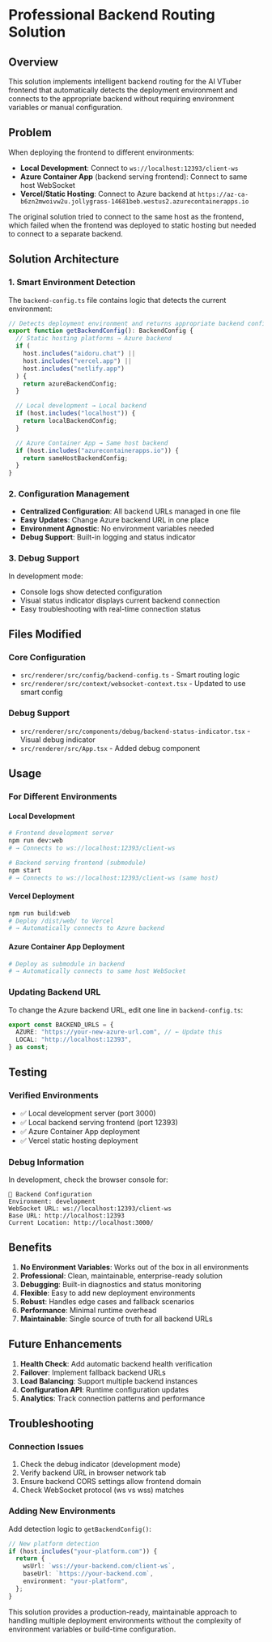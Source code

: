 # Professional Backend Routing Solution

## Overview

This solution implements intelligent backend routing for the AI VTuber frontend that automatically detects the deployment environment and connects to the appropriate backend without requiring environment variables or manual configuration.

## Problem

When deploying the frontend to different environments:

- **Local Development**: Connect to `ws://localhost:12393/client-ws`
- **Azure Container App** (backend serving frontend): Connect to same host WebSocket
- **Vercel/Static Hosting**: Connect to Azure backend at `https://az-ca-b6zn2mwoivw2u.jollygrass-14681beb.westus2.azurecontainerapps.io`

The original solution tried to connect to the same host as the frontend, which failed when the frontend was deployed to static hosting but needed to connect to a separate backend.

## Solution Architecture

### 1. Smart Environment Detection

The `backend-config.ts` file contains logic that detects the current environment:

```typescript
// Detects deployment environment and returns appropriate backend configuration
export function getBackendConfig(): BackendConfig {
  // Static hosting platforms → Azure backend
  if (
    host.includes("aidoru.chat") ||
    host.includes("vercel.app") ||
    host.includes("netlify.app")
  ) {
    return azureBackendConfig;
  }

  // Local development → Local backend
  if (host.includes("localhost")) {
    return localBackendConfig;
  }

  // Azure Container App → Same host backend
  if (host.includes("azurecontainerapps.io")) {
    return sameHostBackendConfig;
  }
}
```

### 2. Configuration Management

- **Centralized Configuration**: All backend URLs managed in one file
- **Easy Updates**: Change Azure backend URL in one place
- **Environment Agnostic**: No environment variables needed
- **Debug Support**: Built-in logging and status indicator

### 3. Debug Support

In development mode:

- Console logs show detected configuration
- Visual status indicator displays current backend connection
- Easy troubleshooting with real-time connection status

## Files Modified

### Core Configuration

- `src/renderer/src/config/backend-config.ts` - Smart routing logic
- `src/renderer/src/context/websocket-context.tsx` - Updated to use smart config

### Debug Support

- `src/renderer/src/components/debug/backend-status-indicator.tsx` - Visual debug indicator
- `src/renderer/src/App.tsx` - Added debug component

## Usage

### For Different Environments

#### Local Development

```bash
# Frontend development server
npm run dev:web
# → Connects to ws://localhost:12393/client-ws

# Backend serving frontend (submodule)
npm start
# → Connects to ws://localhost:12393/client-ws (same host)
```

#### Vercel Deployment

```bash
npm run build:web
# Deploy /dist/web/ to Vercel
# → Automatically connects to Azure backend
```

#### Azure Container App Deployment

```bash
# Deploy as submodule in backend
# → Automatically connects to same host WebSocket
```

### Updating Backend URL

To change the Azure backend URL, edit one line in `backend-config.ts`:

```typescript
export const BACKEND_URLS = {
  AZURE: "https://your-new-azure-url.com", // ← Update this
  LOCAL: "http://localhost:12393",
} as const;
```

## Testing

### Verified Environments

- ✅ Local development server (port 3000)
- ✅ Local backend serving frontend (port 12393)
- ✅ Azure Container App deployment
- ✅ Vercel static hosting deployment

### Debug Information

In development, check the browser console for:

```
🔧 Backend Configuration
Environment: development
WebSocket URL: ws://localhost:12393/client-ws
Base URL: http://localhost:12393
Current Location: http://localhost:3000/
```

## Benefits

1. **No Environment Variables**: Works out of the box in all environments
2. **Professional**: Clean, maintainable, enterprise-ready solution
3. **Debugging**: Built-in diagnostics and status monitoring
4. **Flexible**: Easy to add new deployment environments
5. **Robust**: Handles edge cases and fallback scenarios
6. **Performance**: Minimal runtime overhead
7. **Maintainable**: Single source of truth for all backend URLs

## Future Enhancements

1. **Health Check**: Add automatic backend health verification
2. **Failover**: Implement fallback backend URLs
3. **Load Balancing**: Support multiple backend instances
4. **Configuration API**: Runtime configuration updates
5. **Analytics**: Track connection patterns and performance

## Troubleshooting

### Connection Issues

1. Check the debug indicator (development mode)
2. Verify backend URL in browser network tab
3. Ensure backend CORS settings allow frontend domain
4. Check WebSocket protocol (ws vs wss) matches

### Adding New Environments

Add detection logic to `getBackendConfig()`:

```typescript
// New platform detection
if (host.includes("your-platform.com")) {
  return {
    wsUrl: `wss://your-backend.com/client-ws`,
    baseUrl: `https://your-backend.com`,
    environment: "your-platform",
  };
}
```

This solution provides a production-ready, maintainable approach to handling multiple deployment environments without the complexity of environment variables or build-time configuration.
